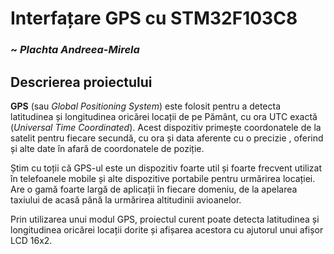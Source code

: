 # **Interfațare GPS cu STM32F103C8**
### ~ *Plachta Andreea-Mirela*
## Descrierea proiectului

**GPS** (sau *Global Positioning System*) este folosit pentru a detecta latitudinea și longitudinea oricărei locații de pe Pământ, cu ora UTC exactă (*Universal Time Coordinated*).
Acest dispozitiv primește coordonatele de la satelit pentru fiecare secundă, cu ora și data aferente cu o precizie , oferind și alte date în afară de coordonatele de poziție.

Știm cu toții că GPS-ul este un dispozitiv foarte util și foarte frecvent utilizat în telefoanele mobile și alte dispozitive portabile pentru urmărirea locației. Are o gamă foarte largă de aplicații în fiecare domeniu, de la apelarea taxiului de acasă până la urmărirea altitudinii avioanelor.

Prin utilizarea unui modul GPS, proiectul curent poate detecta latitudinea și longitudinea oricărei locații dorite și afișarea acestora cu ajutorul unui afișor LCD 16x2.

